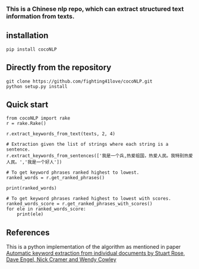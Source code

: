 ### This is a Chinese nlp repo, which can extract structured text information from texts.

## installation
```
pip install cocoNLP
```

## Directly from the repository

```
git clone https://github.com/fighting41love/cocoNLP.git
python setup.py install
```

## Quick start
```
from cocoNLP import rake
r = rake.Rake()

r.extract_keywords_from_text(texts, 2, 4)

# Extraction given the list of strings where each string is a sentence.
r.extract_keywords_from_sentences(['我是一个兵,热爱祖国，热爱人民。我特别热爱人民。','我是一个好人'])

# To get keyword phrases ranked highest to lowest.
ranked_words = r.get_ranked_phrases()

print(ranked_words)

# To get keyword phrases ranked highest to lowest with scores.
ranked_words_score = r.get_ranked_phrases_with_scores()
for ele in ranked_words_score:
    print(ele)
```


## References

This is a python implementation of the algorithm as mentioned in paper [Automatic keyword extraction from individual documents by Stuart Rose, Dave Engel, Nick Cramer and Wendy Cowley](https://www.researchgate.net/profile/Stuart_Rose/publication/227988510_Automatic_Keyword_Extraction_from_Individual_Documents/links/55071c570cf27e990e04c8bb.pdf)
